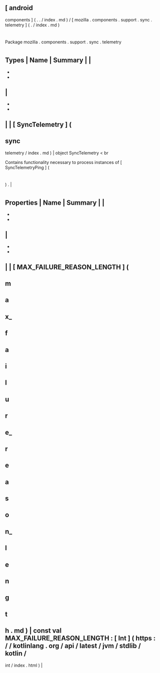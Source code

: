 [
android
-
components
]
(
.
.
/
index
.
md
)
/
[
mozilla
.
components
.
support
.
sync
.
telemetry
]
(
.
/
index
.
md
)
#
#
Package
mozilla
.
components
.
support
.
sync
.
telemetry
#
#
#
Types
|
Name
|
Summary
|
|
-
-
-
|
-
-
-
|
|
[
SyncTelemetry
]
(
-
sync
-
telemetry
/
index
.
md
)
|
object
SyncTelemetry
<
br
>
Contains
functionality
necessary
to
process
instances
of
[
SyncTelemetryPing
]
(
#
)
.
|
#
#
#
Properties
|
Name
|
Summary
|
|
-
-
-
|
-
-
-
|
|
[
MAX_FAILURE_REASON_LENGTH
]
(
-
m
-
a
-
x_
-
f
-
a
-
i
-
l
-
u
-
r
-
e_
-
r
-
e
-
a
-
s
-
o
-
n_
-
l
-
e
-
n
-
g
-
t
-
h
.
md
)
|
const
val
MAX_FAILURE_REASON_LENGTH
:
[
Int
]
(
https
:
/
/
kotlinlang
.
org
/
api
/
latest
/
jvm
/
stdlib
/
kotlin
/
-
int
/
index
.
html
)
|
